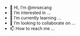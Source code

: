 - 👋 Hi, I’m @mrsecang
- 👀 I’m interested in ...
- 🌱 I’m currently learning ...
- 💞️ I’m looking to collaborate on ...
- 📫 How to reach me ...

<!---
mrsecang/mrsecang is a ✨ special ✨ repository because its `README.md` (this file) appears on your GitHub profile.
You can click the Preview link to take a look at your changes.
--->
